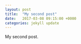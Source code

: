 ```yaml
---
layout: post
title:  "My second post"
date:   2017-03-08 09:15:00 +0000
categories: jekyll update
---
```


My second post.

